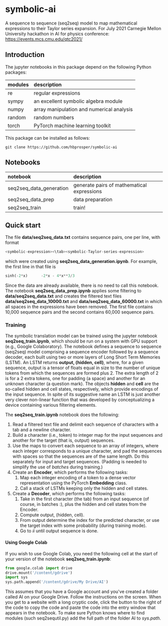 # symbolic-ai
A sequence to sequence (seq2seq) model to map mathematical expressions to their Taylor series expansion. For July 2021 Carnegie Mellon University hackathon in AI for physics conference: https://events.mcs.cmu.edu/qtc2021/

## Introduction
The jupyter notebooks in this package depend on the following Python packages:

| __modules__   | __description__     |
| :---          | :---        |
| re            | regular expressions |
| sympy         | an excellent symbolic algebra module |
| numpy         | array manipulation and numerical analysis      |
| random        | random numbers |
| torch         | PyTorch machine learning toolkit |

This package can be installed as follows:
```
git clone https://github.com/hbprosper/symbolic-ai
```

## Notebooks

| __notebook__ | __description__ |
| :---         | :--- |
| seq2seq_data_generation | generate pairs of mathematical expressions |
| seq2seq_data_prep | data preparation  |
| seq2seq_train | train! |

## Quick start
The file __data/seq2seq_data.txt__ contains sequence pairs, one per line, with format

```python
<symbolic-expression><\tab><symbolic-Taylor-series-expression>
```

which were created using __seq2seq_data_generation.ipynb__. For example, the first line in that file is
```python
sinh(-2*x)      -2*x - 4*x**3/3
```  
Since the data are already available, there is no need to call this notebook. The notebook __seq2seq_data_prep.ipynb__ applies some filtering to __data/seq2seq_data.txt__ and creates the filtered text files __data/seq2seq_data_10000.txt__ and __data/seq2seq_data_60000.txt__ in which all spaces in the expressions have been removed. The first file contains 10,000 sequence pairs and the second contains 60,000 sequence pairs.

### Training
The symbolic translation model can be trained using the jupyter notebook __seq2seq_train.ipynb__, which should be run on a system with GPU support (e.g., Google Colaboratory). The notebook defines a sequence to sequence (seq2seq) model comprising a sequence encoder followed by a sequence decoder, each built using two or more layers of Long Short Term Memories (LSTM). An LSTM returns __output, (hidden, cell)__, where, for a given sequence, output is a tensor of floats equal in size to the number of unique tokens from which the sequences are formed plus 2. The extra length of 2 is for a 2 extra tokens, one for padding (a space) and another for an unknown character (a question mark). The objects __hidden__ and __cell__ are the so-called hidden and cell states, respectively, which provide encodings of the input sequence. In spite of its suggestive name an LSTM is just another very clever non-linear function that was developed by conceptualizing a device containing various filtering elements.

The __seq2seq_train.ipynb__ notebook does the following:

  1. Read a filtered text file and delimit each sequence of characters with a tab and a newline character.
  2. Build a character (i.e., token) to integer map for the input sequences and another for the target (that is, output) sequences.
  3. Use the maps to convert each sequence to an array of integers, where each integer corresponds to a unique character, and pad the sequences with spaces so that the sequences are of the same length. Do this separately for input and target sequences. (Padding is needed to simplify the use of *batches* during training.)
  4. Create an __Encoder__, which performs the following tasks:
     1. Map each integer encoding of a token to a dense vector representation using the PyTorch __Embedding__ class.
     2. Call a stack of LSTMs keeping only the hidden and cell states.
  5. Create a __Decoder__, which performs the following tasks:
     1. Take in the first character (the tab) from an input sequence (of course, in batches :), plus the hidden and cell states from the Encoder.
     2. Compute output, (hidden, cell).
     3. From output determine the index for the predicted character, or use the target index with some probability (during training mode).
     4. Go to *ii* until output sequence is done.   

#### Using Google Colab
If you wish to use Google Colab, you need the following cell at the start of your version of the notebook __seq2seq_train.ipynb__:
```python
from google.colab import drive 
drive.mount('/content/gdrive')
import sys
sys.path.append('/content/gdrive/My Drive/AI')
```
This assumes that you have a Google account and you've created a folder called AI on your Google Drive. Follow the instructions on the screen. When you get to a website with a long cryptic code, click the button to the right of the code to copy the code and paste the code into the entry window that appears in the notebook. To make sure Python knows where to find modules (such seq2sequtil.py) add the full path of the folder AI to *sys.path*.
